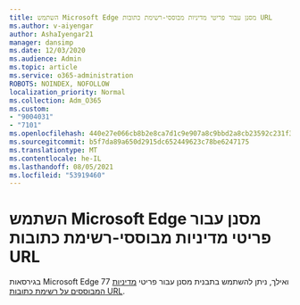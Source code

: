 ```yaml
---
title: השתמש Microsoft Edge מסנן עבור פריטי מדיניות מבוססי-רשימת כתובות URL
ms.author: v-aiyengar
author: AshaIyengar21
manager: dansimp
ms.date: 12/03/2020
ms.audience: Admin
ms.topic: article
ms.service: o365-administration
ROBOTS: NOINDEX, NOFOLLOW
localization_priority: Normal
ms.collection: Adm_O365
ms.custom:
- "9004031"
- "7101"
ms.openlocfilehash: 440e27e066cb8b2e8ca7d1c9e907a8c9bbd2a8cb23592c231f343442ff9e06d8
ms.sourcegitcommit: b5f7da89a650d2915dc652449623c78be6247175
ms.translationtype: MT
ms.contentlocale: he-IL
ms.lasthandoff: 08/05/2021
ms.locfileid: "53919460"
---
```

# <a name="use-microsoft-edges-filter-format-for-url-list-based-policies"></a>השתמש Microsoft Edge מסנן עבור פריטי מדיניות מבוססי-רשימת כתובות URL

בגירסאות Microsoft Edge 77 ואילך, ניתן להשתמש בתבנית מסנן עבור פריטי [מדיניות המבוססים על רשימת כתובות URL](https://go.microsoft.com/fwlink/?linkid=2135179).
